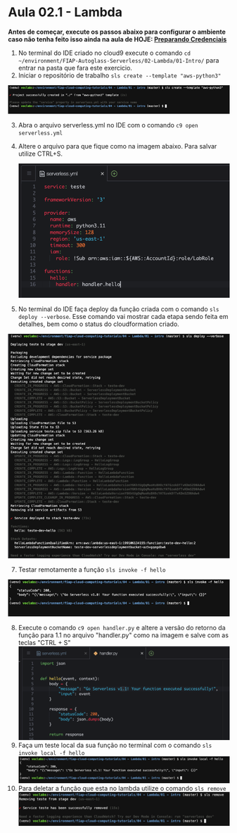 # Aula 02.1 - Lambda

**Antes de começar, execute os passos abaixo para configurar o ambiente caso não tenha feito isso ainda na aula de HOJE: [Preparando Credenciais](../../01-create-codespaces/Inicio-de-aula.md)**

1. No terminal do IDE criado no cloud9 execute o comando `cd ~/environment/FIAP-Autoglass-Serverless/02-Lambda/01-Intro/` para entrar na pasta que fara este exercicio.
2. Iniciar o repositório de trabalho `sls create --template "aws-python3"`
 
  ![img/slscreate.png](img/slscreate.png)

3. Abra o arquivo serverless.yml no IDE com o comando `c9 open serverless.yml`
4. Altere o arquivo para que fique como na imagem abaixo. Para salvar utilize CTRL+S.
   
   ![](img/yml1.png)

5. No terminal do IDE faça deploy da função criada com o comando `sls deploy --verbose`. Esse comando vai mostrar cada etapa sendo feita em detalhes, bem como o status do cloudformation criado.
 
  ![img/slsdeploy.png](img/slsdeploy.png)

7. Testar remotamente a função `sls invoke -f hello`

  ![img/slsinvoke.png](img/slsinvoke.png)

8. Execute o comando `c9 open handler.py` e altere a versão do retorno da função para 1.1 no arquivo "handler.py" como na imagem e salve com as teclas "CTRL + S"
  ![img/altereversao.png](img/altereversao.png)
9.  Faça um teste local da sua função no terminal com o comando `sls invoke local -f hello` 
  ![img/slsinvokelocal.png](img/slsinvokelocal.png)
10.    Para deletar a função que esta no lambda utilize o comando `sls remove`
  ![img/slsremove.png](img/slsremove.png)
